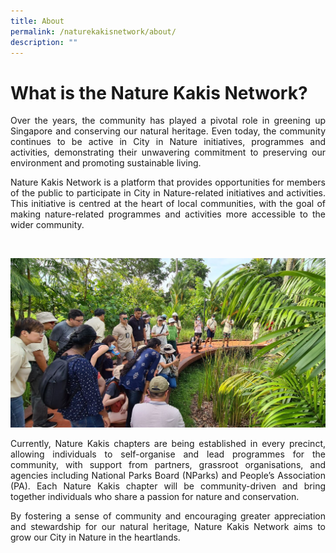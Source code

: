 ```yaml
---
title: About
permalink: /naturekakisnetwork/about/
description: ""
---
```

# What is the Nature Kakis Network?
<section>
<p align="justify">Over the years, the community has played a pivotal role in greening up Singapore and conserving our natural heritage. Even today, the community continues to be active in City in Nature initiatives, programmes and activities, demonstrating their unwavering commitment to preserving our environment and promoting sustainable living.</p>

<p align="justify">Nature Kakis Network is a platform that provides opportunities for members of the public to participate in City in Nature-related initiatives and activities. This initiative is centred at the heart of local communities, with the goal of making nature-related programmes and activities more accessible to the wider community. </p><br>
  
<img src="/images/DIY%20Nature%20walks/naturewalks2.PNG"><br>
	
<p align="justify">Currently, Nature Kakis chapters are being established in every precinct, allowing individuals to self-organise and lead programmes for the community, with support from partners, grassroot organisations, and agencies including National Parks Board (NParks) and People’s Association (PA). Each Nature Kakis chapter will be community-driven and bring together individuals who share a passion for nature and conservation.</p>

<p align="justify">By fostering a sense of community and encouraging greater appreciation and stewardship for our natural heritage, Nature Kakis Network aims to grow our City in Nature in the heartlands.</p>
<br>
</section>